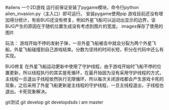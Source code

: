 #ailens
一个2D游戏
运行前保证安装了pygame模块，命令行python alien_invasion.py（主入口）即可运行。
安装pygame使用pip
游戏目前还没有增加得分统计，有些BUG还没有修复，例如外星飞船可以运动出显示的边界，该BUG产生的原因在于随机位置生成没有考虑到图片的宽度。
images保存了使用的图片

玩法：
游戏开始不停的发射子弹，一旦外星飞船被击中就会分裂为两个外星飞船，外星飞船碰撞到自己游戏结束。分数为坚持的时间长短，积分在代码中还么有实现。

BUG修复
在外星飞船运动更新中使用了守护线程，由于游戏开始时飞船不停的位置更新，所以线程执行的其实是死循环，在最开始因为没有采用守护线程的方式，主线程一旦退出子线程依然执行无限循环，所以每次关闭游戏都会产生游戏卡死的现象，之后采用了外星飞船更新是主线程的守护线程，一旦主线程退出，子线程也退出。卡死现象解决。


git测试
git develop
git developdsds
i am master
